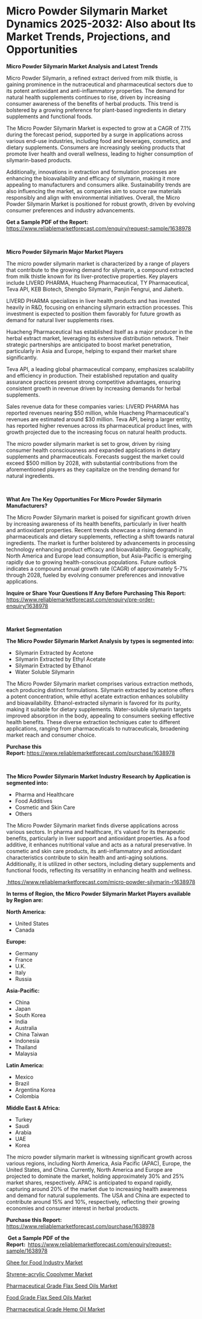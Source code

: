 <p><h1>Micro Powder Silymarin Market Dynamics 2025-2032: Also about Its Market Trends, Projections, and Opportunities</h1></p><p><strong>Micro Powder Silymarin Market Analysis and Latest Trends</strong></p>
<p><p>Micro Powder Silymarin, a refined extract derived from milk thistle, is gaining prominence in the nutraceutical and pharmaceutical sectors due to its potent antioxidant and anti-inflammatory properties. The demand for natural health supplements continues to rise, driven by increasing consumer awareness of the benefits of herbal products. This trend is bolstered by a growing preference for plant-based ingredients in dietary supplements and functional foods.</p><p>The Micro Powder Silymarin Market is expected to grow at a CAGR of 7.1% during the forecast period, supported by a surge in applications across various end-use industries, including food and beverages, cosmetics, and dietary supplements. Consumers are increasingly seeking products that promote liver health and overall wellness, leading to higher consumption of silymarin-based products.</p><p>Additionally, innovations in extraction and formulation processes are enhancing the bioavailability and efficacy of silymarin, making it more appealing to manufacturers and consumers alike. Sustainability trends are also influencing the market, as companies aim to source raw materials responsibly and align with environmental initiatives. Overall, the Micro Powder Silymarin Market is positioned for robust growth, driven by evolving consumer preferences and industry advancements.</p></p>
<p><strong>Get a Sample PDF of the Report:&nbsp;</strong> <a href="https://www.reliablemarketforecast.com/enquiry/request-sample/1638978?utm_campaign=1906&utm_medium=2&utm_source=Github&utm_content=ia&utm_term=02042025&utm_id=micro-powder-silymarin">https://www.reliablemarketforecast.com/enquiry/request-sample/1638978</a></p>
<p>&nbsp;</p>
<p><strong>Micro Powder Silymarin Major Market Players</strong></p>
<p><p>The micro powder silymarin market is characterized by a range of players that contribute to the growing demand for silymarin, a compound extracted from milk thistle known for its liver-protective properties. Key players include LIVERD PHARMA, Huacheng Pharmaceutical, TY Pharmaceutical, Teva API, KEB Biotech, Shengbo Silymarin, Panjin Fengrui, and Jiaherb.</p><p>LIVERD PHARMA specializes in liver health products and has invested heavily in R&D, focusing on enhancing silymarin extraction processes. This investment is expected to position them favorably for future growth as demand for natural liver supplements rises.</p><p>Huacheng Pharmaceutical has established itself as a major producer in the herbal extract market, leveraging its extensive distribution network. Their strategic partnerships are anticipated to boost market penetration, particularly in Asia and Europe, helping to expand their market share significantly.</p><p>Teva API, a leading global pharmaceutical company, emphasizes scalability and efficiency in production. Their established reputation and quality assurance practices present strong competitive advantages, ensuring consistent growth in revenue driven by increasing demands for herbal supplements.</p><p>Sales revenue data for these companies varies: LIVERD PHARMA has reported revenues nearing $50 million, while Huacheng Pharmaceutical's revenues are estimated around $30 million. Teva API, being a larger entity, has reported higher revenues across its pharmaceutical product lines, with growth projected due to the increasing focus on natural health products.</p><p>The micro powder silymarin market is set to grow, driven by rising consumer health consciousness and expanded applications in dietary supplements and pharmaceuticals. Forecasts suggest the market could exceed $500 million by 2028, with substantial contributions from the aforementioned players as they capitalize on the trending demand for natural ingredients.</p></p>
<p>&nbsp;</p>
<p><strong>What Are The Key Opportunities For Micro Powder Silymarin Manufacturers?</strong></p>
<p><p>The Micro Powder Silymarin market is poised for significant growth driven by increasing awareness of its health benefits, particularly in liver health and antioxidant properties. Recent trends showcase a rising demand in pharmaceuticals and dietary supplements, reflecting a shift towards natural ingredients. The market is further bolstered by advancements in processing technology enhancing product efficacy and bioavailability. Geographically, North America and Europe lead consumption, but Asia-Pacific is emerging rapidly due to growing health-conscious populations. Future outlook indicates a compound annual growth rate (CAGR) of approximately 5-7% through 2028, fueled by evolving consumer preferences and innovative applications.</p></p>
<p><strong>Inquire or Share Your Questions If Any Before Purchasing This Report:</strong> <a href="https://www.reliablemarketforecast.com/enquiry/pre-order-enquiry/1638978?utm_campaign=1906&utm_medium=2&utm_source=Github&utm_content=ia&utm_term=02042025&utm_id=micro-powder-silymarin">https://www.reliablemarketforecast.com/enquiry/pre-order-enquiry/1638978</a></p>
<p>&nbsp;</p>
<p><strong>Market Segmentation</strong></p>
<p><strong>The Micro Powder Silymarin Market Analysis by types is segmented into:</strong></p>
<p><ul><li>Silymarin Extracted by Acetone</li><li>Silymarin Extracted by Ethyl Acetate</li><li>Silymarin Extracted by Ethanol</li><li>Water Soluble Silymarin</li></ul></p>
<p><p>The Micro Powder Silymarin market comprises various extraction methods, each producing distinct formulations. Silymarin extracted by acetone offers a potent concentration, while ethyl acetate extraction enhances solubility and bioavailability. Ethanol-extracted silymarin is favored for its purity, making it suitable for dietary supplements. Water-soluble silymarin targets improved absorption in the body, appealing to consumers seeking effective health benefits. These diverse extraction techniques cater to different applications, ranging from pharmaceuticals to nutraceuticals, broadening market reach and consumer choice.</p></p>
<p><strong>Purchase this Report:&nbsp;</strong><a href="https://www.reliablemarketforecast.com/purchase/1638978?utm_campaign=1906&utm_medium=2&utm_source=Github&utm_content=ia&utm_term=02042025&utm_id=micro-powder-silymarin">https://www.reliablemarketforecast.com/purchase/1638978</a></p>
<p>&nbsp;</p>
<p><strong>The Micro Powder Silymarin Market Industry Research by Application is segmented into:</strong></p>
<p><ul><li>Pharma and Healthcare</li><li>Food Additives</li><li>Cosmetic and Skin Care</li><li>Others</li></ul></p>
<p><p>The Micro Powder Silymarin market finds diverse applications across various sectors. In pharma and healthcare, it's valued for its therapeutic benefits, particularly in liver support and antioxidant properties. As a food additive, it enhances nutritional value and acts as a natural preservative. In cosmetic and skin care products, its anti-inflammatory and antioxidant characteristics contribute to skin health and anti-aging solutions. Additionally, it is utilized in other sectors, including dietary supplements and functional foods, reflecting its versatility in enhancing health and wellness.</p></p>
<p><a href="https://www.reliablemarketforecast.com/micro-powder-silymarin-r1638978?utm_campaign=1906&utm_medium=2&utm_source=Github&utm_content=ia&utm_term=02042025&utm_id=micro-powder-silymarin">&nbsp;https://www.reliablemarketforecast.com/micro-powder-silymarin-r1638978</a></p>
<p><strong>In terms of Region, the Micro Powder Silymarin Market Players available by Region are:</strong></p>
<p>
    <p> <strong> North America: </strong>
        <ul>
            <li>United States</li>
            <li>Canada</li>
        </ul>
        </p> 
    <p> <strong> Europe: </strong>
        <ul>
            <li>Germany</li>
            <li>France</li>
            <li>U.K.</li>
            <li>Italy</li>
            <li>Russia</li>
        </ul>
        </p> 
    <p> <strong> Asia-Pacific: </strong>
        <ul>
            <li>China</li>
            <li>Japan</li>
            <li>South Korea</li>
            <li>India</li>
            <li>Australia</li>
            <li>China Taiwan</li>
            <li>Indonesia</li>
            <li>Thailand</li>
            <li>Malaysia</li>
        </ul>
        </p> 
    <p> <strong> Latin America: </strong>
        <ul>
            <li>Mexico</li>
            <li>Brazil</li>
            <li>Argentina Korea</li>
            <li>Colombia</li>
        </ul>
        </p> 
    <p> <strong> Middle East & Africa: </strong>
        <ul>
            <li>Turkey</li>
            <li>Saudi</li>
            <li>Arabia</li>
            <li>UAE</li>
            <li>Korea</li>
        </ul>
    </p>
    </p>
<p><p>The micro powder silymarin market is witnessing significant growth across various regions, including North America, Asia Pacific (APAC), Europe, the United States, and China. Currently, North America and Europe are projected to dominate the market, holding approximately 30% and 25% market shares, respectively. APAC is anticipated to expand rapidly, capturing around 20% of the market due to increasing health awareness and demand for natural supplements. The USA and China are expected to contribute around 15% and 10%, respectively, reflecting their growing economies and consumer interest in herbal products.</p></p>
<p><strong>Purchase this Report: </strong><a href="https://www.reliablemarketforecast.com/purchase/1638978?utm_campaign=1906&utm_medium=2&utm_source=Github&utm_content=ia&utm_term=02042025&utm_id=micro-powder-silymarin">https://www.reliablemarketforecast.com/purchase/1638978</a></p>
<p>&nbsp;<strong>Get a Sample PDF of the Report:&nbsp;&nbsp;</strong><a href="https://www.reliablemarketforecast.com/enquiry/request-sample/1638978?utm_campaign=1906&utm_medium=2&utm_source=Github&utm_content=ia&utm_term=02042025&utm_id=micro-powder-silymarin">https://www.reliablemarketforecast.com/enquiry/request-sample/1638978</a></p>
<p><strong></strong></p>
<p><p><a href="https://github.com/hiwanatalak/Market-Research-Report-List-1/blob/main/ghee-for-food-industry-market.md?utm_campaign=1906&utm_medium=2&utm_source=Github&utm_content=ia&utm_term=02042025&utm_id=micro-powder-silymarin">Ghee for Food Industry Market</a></p><p><a href="https://github.com/mukaithaisia/Market-Research-Report-List-1/blob/main/styrene-acrylic-copolymer-market.md?utm_campaign=1906&utm_medium=2&utm_source=Github&utm_content=ia&utm_term=02042025&utm_id=micro-powder-silymarin">Styrene-acrylic Copolymer Market</a></p><p><a href="https://github.com/failarustic/Market-Research-Report-List-1/blob/main/pharmaceutical-grade-flax-seed-oils-market.md?utm_campaign=1906&utm_medium=2&utm_source=Github&utm_content=ia&utm_term=02042025&utm_id=micro-powder-silymarin">Pharmaceutical Grade Flax Seed Oils Market</a></p><p><a href="https://github.com/claracpegios/Market-Research-Report-List-1/blob/main/food-grade-flax-seed-oils-market.md?utm_campaign=1906&utm_medium=2&utm_source=Github&utm_content=ia&utm_term=02042025&utm_id=micro-powder-silymarin">Food Grade Flax Seed Oils Market</a></p><p><a href="https://github.com/damjiederyd/Market-Research-Report-List-1/blob/main/pharmaceutical-grade-hemp-oil-market.md?utm_campaign=1906&utm_medium=2&utm_source=Github&utm_content=ia&utm_term=02042025&utm_id=micro-powder-silymarin">Pharmaceutical Grade Hemp Oil Market</a></p></p>